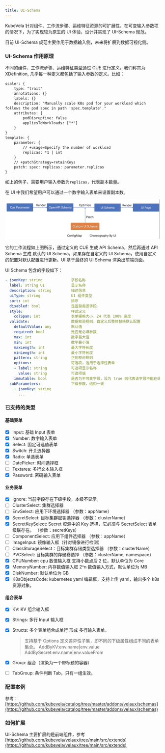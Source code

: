 ```yaml
---
title: UI-Schema
---
```


KubeVela 针对组件、工作流步骤、运维特征资源的可扩展性，在可变输入参数项的情况下，为了实现较为原生的 UI 体验，设计并实现了 UI-Schema 规范。

目前 UI-Schema 规范主要作用于数据输入侧，未来将扩展到数据可视化侧。

### UI-Schema 作用原理

不同的组件、工作流步骤、运维特征类型通过 CUE 进行定义，我们称其为 XDefinition, 几乎每一种定义都包括了输入参数的定义。比如：

```cue
scaler: {
	type: "trait"
	annotations: {}
	labels: {}
	description: "Manually scale K8s pod for your workload which follows the pod spec in path 'spec.template'."
	attributes: {
		podDisruptive: false
		appliesToWorkloads: ["*"]
	}
}
template: {
	parameter: {
		// +usage=Specify the number of workload
		replicas: *1 | int
	}
	// +patchStrategy=retainKeys
	patch: spec: replicas: parameter.replicas
}
```

如上的例子，需要用户输入参数为`replicas`，代表副本数量。

在 UI 中我们希望用户可以通过一个数字输入表单来设置副本数。

![ui schema](../resources/ui-schema.jpg)

它的工作流程如上图所示，通过定义的 CUE 生成 API Schema，然后再通过 API Schema 生成 默认的 UI Schema，如果存在自定义的 UI Schema，使用自定义的配置对默认配置进行更新。UI 基于最终的 UI Schema 渲染出前端页面。

UI Schema 包含的字段如下：

```yaml
- jsonKey: string             字段名称
  label: string UI            显示名称
  description: string         描述信息
  uiType: string              UI 组件类型
  sort: int                   排序
  disabled: bool              是否禁用该字段
  style:                      样式定义
    colSpan: int              表单栅格大小，24 代表 100% 宽度
  validate:                   数据校验规则，自定义后整体替换默认配置
    defaultValue: any         默认值
    required: bool            是否是必填参数
    max: int                  数字最大值
    min: int                  数字最小值
    maxLength: int            最大字符长度
    minLength: int            最小字符长度
    pattern: string           正则校验规则
    options:                  可选项，适用于选择性表单
    - label: string           可选项显示名称
      value: string           可选项值
    immutable: bool           是否为不可变字段，设为 true 则代表该字段不能在编辑中更改。
  subParameters:              下级参数，结构一致
    - jsonKey: string
      ...
```

### 已支持的类型

#### 基础表单

- [x] Input: 基础 Input 表单
- [x] Number: 数字输入表单
- [x] Select: 固定可选值表单
- [x] Switch: 开关选择器
- [x] Radio: 单选表单
- [ ] DatePicker: 时间选择框
- [ ] Textarea: 多行文本输入框
- [x] Password: 密码输入表单

#### 业务表单

- [x] Ignore: 当前字段存在下级字段，本级不显示。
- [ ] ClusterSelect: 集群选择器
- [ ] EnvSelect: 应用下环境选择器 （参数：appName）
- [x] SecretSelect: 目标集群密钥选择器 （参数：clusterName）
- [x] SecretKeySelect: Secret 资源中的 Key 选择，它必须与 SecretSelect 表单级联存在。 （参数：secretKeys）
- [ ] ComponentSelect: 应用下组件选择器 （参数：appName）
- [ ] ImageInput: 镜像输入框（针对镜像进行检测）
- [ ] ClassStorageSelect：目标集群存储类型选择器 （参数：clusterName）
- [ ] PVCSelect: 目标集群的存储卷选择 （参数：clusterName, namespace）
- [x] CPUNumber: cpu 数值输入框 支持小数点后 2 位，默认单位为 Core
- [x] MemoryNumber: 内存数值输入框 2^n 数值输入方式，默认单位为 MB
- [x] DiskNumber: 默认单位为 GB
- [x] K8sObjectsCode: kubernetes yaml 编辑框，支持上传 yaml，输出多个 k8s 资源对象。

#### 组合表单

- [x] KV: KV 组合输入框
- [x] Strings: 多行 Input 输入框
- [x] Structs: 多个表单组合成单行 形成 多行输入表单。
  > 支持基于 Options 定义差异性子集，即不同的下级属性组成不同的表单集合。
  > AddByKV:env.name|env.value
  > AddBySecret:env.name|env.valueFrom
- [x] Group: 组合（渲染为一个带标题的容器)
- [ ] TabGroup: 条件判断 Tab，只有一组生效。


### 配置案例

参考：[https://github.com/kubevela/catalog/tree/master/addons/velaux/schemas](https://github.com/kubevela/catalog/tree/master/addons/velaux/schemas)

### 如何扩展

UI-Schema 主要扩展的是前端组件，参考 [https://github.com/kubevela/velaux/tree/main/src/extends](https://github.com/kubevela/velaux/tree/main/src/extends)
